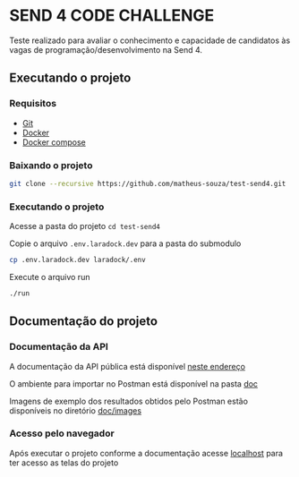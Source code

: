 # SEND 4 CODE CHALLENGE
Teste realizado para avaliar o conhecimento e capacidade de candidatos às vagas de programação/desenvolvimento na Send 4.

## Executando o projeto
### Requisitos
- [Git](https://git-scm.com/)
- [Docker](https://www.docker.com/)
- [Docker compose](https://docs.docker.com/compose/)

### Baixando o projeto
```bash
git clone --recursive https://github.com/matheus-souza/test-send4.git
```
### Executando o projeto
Acesse a pasta do projeto ```cd test-send4```

Copie o arquivo ```.env.laradock.dev``` para a pasta do submodulo
```bash
cp .env.laradock.dev laradock/.env
```

Execute o arquivo run
```bash
./run
```

## Documentação do projeto
### Documentação da API
A documentação da API pública está disponível [neste endereço](https://documenter.getpostman.com/view/1774155/SVYnT26p)

O ambiente para importar no Postman está disponível na pasta [doc](https://github.com/matheus-souza/test-send4/tree/master/doc)

Imagens de exemplo dos resultados obtidos pelo Postman estão disponíveis no diretório [doc/images](https://github.com/matheus-souza/test-send4/tree/master/doc/images)

### Acesso pelo navegador
Após executar o projeto conforme a documentação acesse [localhost](http://localhost) para ter acesso as telas do projeto
